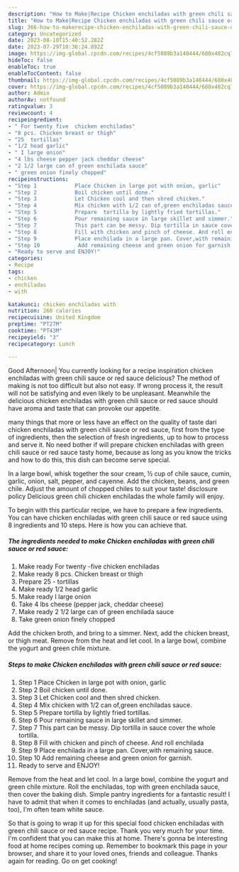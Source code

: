 ```yaml
---
description: "How to Make|Recipe Chicken enchiladas with green chili sauce or red sauce {That is Simple"
title: "How to Make|Recipe Chicken enchiladas with green chili sauce or red sauce {That is Simple"
slug: 366-how-to-makerecipe-chicken-enchiladas-with-green-chili-sauce-or-red-sauce-that-is-simple
category: Uncategorized
date: 2023-08-10T15:40:52.282Z
date: 2023-07-29T10:36:24.892Z
image: https://img-global.cpcdn.com/recipes/4cf5089b3a140444/680x482cq70/chicken-enchiladas-with-green-chili-sauce-or-red-sauce-recipe-main-photo.jpg
hideToc: false
enableToc: true
enableTocContent: false
thumbnail: https://img-global.cpcdn.com/recipes/4cf5089b3a140444/680x482cq70/chicken-enchiladas-with-green-chili-sauce-or-red-sauce-recipe-main-photo.jpg
cover: https://img-global.cpcdn.com/recipes/4cf5089b3a140444/680x482cq70/chicken-enchiladas-with-green-chili-sauce-or-red-sauce-recipe-main-photo.jpg
author: Admin
authorAv: notfound
ratingvalue: 3
reviewcount: 4
recipeingredient:
- " For twenty five  chicken enchiladas"
- "8 pcs. Chicken breast or thigh"
- "25  tortillas"
- "1/2 head garlic"
- " I large onion"
- "4 lbs cheese pepper jack cheddar cheese"
- "2 1/2 large can of green enchilada sauce"
- " green onion finely chopped"
recipeinstructions:
- "Step 1            Place Chicken in large pot with onion, garlic"
- "Step 2            Boil chicken until done."
- "Step 3            Let Chicken cool and then shred chicken."
- "Step 4            Mix chicken with 1/2 can of,green enchiladas sauce."
- "Step 5            Prepare  tortilla by lightly fried tortillas."
- "Step 6            Pour remaining sauce in large skillet and simmer."
- "Step 7            This part can be messy. Dip tortilla in sauce cover the whole tortilla."
- "Step 8            Fill with chicken and pinch of cheese. And roll enchilada"
- "Step 9            Place enchilada in a large pan. Cover,with remaining sauce."
- "Step 10            Add remaining cheese and green onion for garnish."
- "Ready to serve and ENJOY!"
categories:
- Recipe
tags:
- chicken
- enchiladas
- with

katakunci: chicken enchiladas with 
nutrition: 260 calories
recipecuisine: United Kingdom
preptime: "PT27M"
cooktime: "PT43M"
recipeyield: "3"
recipecategory: Lunch

---
```



Good Afternoon| You currently looking for a recipe inspiration chicken enchiladas with green chili sauce or red sauce delicious? The method of making is not too difficult but also not easy. If wrong process it, the result will not be satisfying and even likely to be unpleasant. Meanwhile the delicious chicken enchiladas with green chili sauce or red sauce should have aroma and taste that can provoke our appetite.






many things that more or less have an effect on the quality of taste dari chicken enchiladas with green chili sauce or red sauce, first from the type of ingredients, then the selection of fresh ingredients, up to how to process and serve it. No need bother if will prepare chicken enchiladas with green chili sauce or red sauce tasty home, because as long as you know the tricks and how to do this, this dish can become serve  special.


In a large bowl, whisk together the sour cream, ½ cup of chile sauce, cumin, garlic, onion, salt, pepper, and cayenne. Add the chicken, beans, and green chile. Adjust the amount of chopped chiles to suit your taste! disclosure policy Delicious green chili chicken enchiladas the whole family will enjoy.


To begin with this particular recipe, we have to prepare a few ingredients. You can have chicken enchiladas with green chili sauce or red sauce using 8 ingredients and 10 steps. Here is how you can achieve that.

<!--inarticleads1-->

##### The ingredients needed to make Chicken enchiladas with green chili sauce or red sauce:

1. Make ready  For twenty -five  chicken enchiladas
1. Make ready 8 pcs. Chicken breast or thigh
1. Prepare 25 - tortillas
1. Make ready 1/2 head garlic
1. Make ready  I large onion
1. Take 4 lbs cheese (pepper jack, cheddar cheese)
1. Make ready 2 1/2 large can of green enchilada sauce
1. Take  green onion finely chopped


Add the chicken broth, and bring to a simmer. Next, add the chicken breast, or thigh meat. Remove from the heat and let cool. In a large bowl, combine the yogurt and green chile mixture. 

<!--inarticleads2-->

##### Steps to make Chicken enchiladas with green chili sauce or red sauce:

1. Step 1            Place Chicken in large pot with onion, garlic
1. Step 2            Boil chicken until done.
1. Step 3            Let Chicken cool and then shred chicken.
1. Step 4            Mix chicken with 1/2 can of,green enchiladas sauce.
1. Step 5            Prepare  tortilla by lightly fried tortillas.
1. Step 6            Pour remaining sauce in large skillet and simmer.
1. Step 7            This part can be messy. Dip tortilla in sauce cover the whole tortilla.
1. Step 8            Fill with chicken and pinch of cheese. And roll enchilada
1. Step 9            Place enchilada in a large pan. Cover,with remaining sauce.
1. Step 10            Add remaining cheese and green onion for garnish.
1. Ready to serve and ENJOY!

Remove from the heat and let cool. In a large bowl, combine the yogurt and green chile mixture. Roll the enchiladas, top with green enchilada sauce, then cover the baking dish. Simple pantry ingredients for a fantastic result! I have to admit that when it comes to enchiladas (and actually, usually pasta, too), I&#39;m often team white sauce. 

So that is going to wrap it up for this special food chicken enchiladas with green chili sauce or red sauce recipe. Thank you very much for your time. I'm confident that you can make this at home. There's gonna be interesting food at home recipes coming up. Remember to bookmark this page in your browser, and share it to your loved ones, friends and colleague. Thanks again for reading. Go on get cooking!
